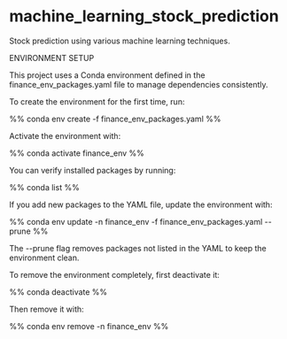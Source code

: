 # machine_learning_stock_prediction
Stock prediction using various machine learning techniques.


ENVIRONMENT SETUP

This project uses a Conda environment defined in the finance_env_packages.yaml file to manage dependencies consistently.

To create the environment for the first time, run:

%%
conda env create -f finance_env_packages.yaml
%%

Activate the environment with:

%%
conda activate finance_env
%%

You can verify installed packages by running:

%%
conda list
%%

If you add new packages to the YAML file, update the environment with:

%%
conda env update -n finance_env -f finance_env_packages.yaml --prune
%%

The --prune flag removes packages not listed in the YAML to keep the environment clean.

To remove the environment completely, first deactivate it:

%%
conda deactivate
%%

Then remove it with:

%%
conda env remove -n finance_env
%%